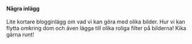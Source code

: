 #### Några inlägg

Lite kortare blogginlägg om vad vi kan göra med olika bilder. Hur vi kan flytta omkring dom och även lägga till olika roliga filter på bilderna! Kika gärna runt!
